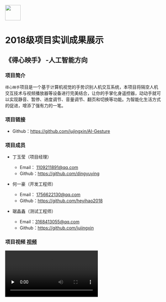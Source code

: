 ﻿﻿﻿﻿﻿﻿<img src="D:/Repository/project-training-2018/image/logo.png"  height="50" />

# 2018级项目实训成果展示 

## 《得心映手》 -人工智能方向

### 项目简介

 `得心映手`项目是一个基于计算机视觉的手势识别人机交互系统，本项目将隔空人机交互技术与视频播放器等设备进行完美结合，让你的手掌化身遥控器，动动手就可以实现静音、暂停、进度调节、音量调节、翻页和切换等功能。为智能化生活方式的促进，增添了强有力的一笔。 



### 项目链接

- Github：https://github.com/jujingxin/AI-Gesture

### 项目成员

- 丁玉莹（项目经理）
  - Email： 1109211891@qq.com
  - Github：https://github.com/dingyuying

- 何一豪（开发工程师）
  - Email： 1756622130@qq.com 
  - Github：https://github.com/heyihao2018
- 琚晶鑫（测试工程师）
  - Email：3168413055@qq.com
  - Github：https://github.com/jujingxin

### 项目视频 [视频](image/video.mp4)

<video id="video" controls="" preload="none"> <source id="mp4" src=".\image\video.mp4" type="video/mp4"> </video>

